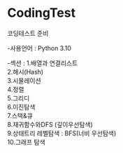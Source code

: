 # CodingTest
코딩테스트 준비

-사용언어 : Python 3.10

-섹션 : 
  1.배열과 연결리스트  
  2.해시(Hash)  
  3.시물레이션  
  4.정렬  
  5.그리디  
  6.이진탐색  
  7.스택&큐  
  8.재귀함수와DFS (깊이우선탐색)  
  9.상태트리 레벨탐색 : BFS(너비 우선탐색)  
  10.그래프 탐색  

